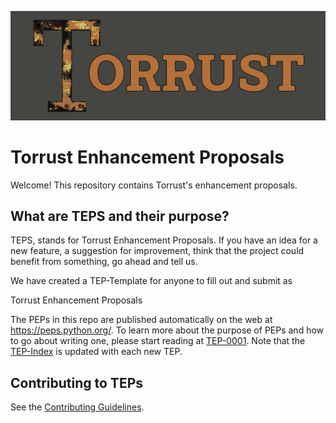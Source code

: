 ![Torrust Organization Header Image](img/2022_06_27-Torrust_Org_Title.png)

# Torrust Enhancement Proposals

Welcome!
This repository contains Torrust's enhancement proposals.

## What are TEPS and their purpose?

TEPS, stands for Torrust Enhancement Proposals. If you have an idea for a new feature, a suggestion for improvement, think that the project could benefit from something, go ahead and tell us.

We have created a TEP-Template for anyone to fill out and submit as

Torrust Enhancement Proposals

The PEPs in this repo are published automatically on the web at https://peps.python.org/. To learn more about the purpose of PEPs and how to go about writing one, please start reading at [TEP-0001](/TEP-0001.md). Note that the [TEP-Index](/TEP-Index.md) is updated with each new TEP.

## Contributing to TEPs

See the [Contributing Guidelines](/Contributing-Guidelines.md).
